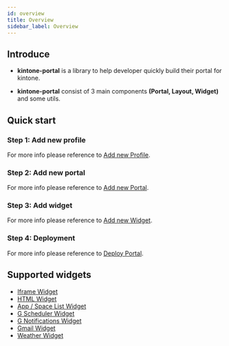 ```yaml
---
id: overview
title: Overview
sidebar_label: Overview
---
```


## Introduce
- **kintone-portal** is a library to help developer quickly build their portal for kintone.

- **kintone-portal** consist of 3 main components **(Portal, Layout, Widget)** and some utils.

## Quick start

### Step 1: Add new profile
For more info please reference to [Add new Profile](profileManagement/addProfile).

### Step 2: Add new portal
For more info please reference to [Add new Portal](portalManagement/addPortal).

### Step 3: Add widget
For more info please reference to [Add new Widget](widgetManagement/addWidget).

### Step 4: Deployment
For more info please reference to [Deploy Portal](portalManagement/deployPortal).

## Supported widgets
- [Iframe Widget](widgetManagement/widgets/iframe)
- [HTML Widget](widgetManagement/widgets/html)
- [App / Space List Widget](widgetManagement/widgets/appSpaceList)
- [G Scheduler Widget](widgetManagement/widgets/garoonScheduler)
- [G Notifications Widget](widgetManagement/widgets/garoonNotifications)
- [Gmail Widget](widgetManagement/widgets/gmail)
- [Weather Widget](widgetManagement/widgets/weather)
